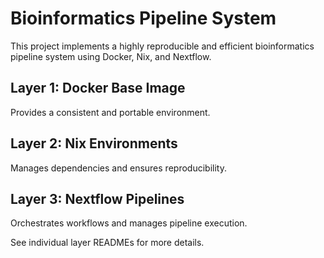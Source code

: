 # Bioinformatics Pipeline System

This project implements a highly reproducible and efficient bioinformatics pipeline system using Docker, Nix, and Nextflow.

## Layer 1: Docker Base Image
Provides a consistent and portable environment.

## Layer 2: Nix Environments
Manages dependencies and ensures reproducibility.

## Layer 3: Nextflow Pipelines
Orchestrates workflows and manages pipeline execution.

See individual layer READMEs for more details.
